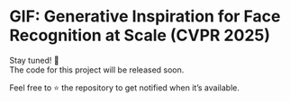 # GIF: Generative Inspiration for Face Recognition at Scale (CVPR 2025)

Stay tuned! 🚀  
The code for this project will be released soon.

Feel free to ⭐ the repository to get notified when it’s available.

